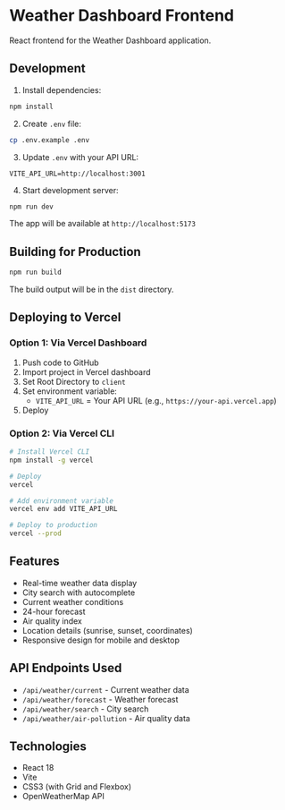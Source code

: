 # Weather Dashboard Frontend

React frontend for the Weather Dashboard application.

## Development

1. Install dependencies:
```bash
npm install
```

2. Create `.env` file:
```bash
cp .env.example .env
```

3. Update `.env` with your API URL:
```
VITE_API_URL=http://localhost:3001
```

4. Start development server:
```bash
npm run dev
```

The app will be available at `http://localhost:5173`

## Building for Production

```bash
npm run build
```

The build output will be in the `dist` directory.

## Deploying to Vercel

### Option 1: Via Vercel Dashboard

1. Push code to GitHub
2. Import project in Vercel dashboard
3. Set Root Directory to `client`
4. Set environment variable:
   - `VITE_API_URL` = Your API URL (e.g., `https://your-api.vercel.app`)
5. Deploy

### Option 2: Via Vercel CLI

```bash
# Install Vercel CLI
npm install -g vercel

# Deploy
vercel

# Add environment variable
vercel env add VITE_API_URL

# Deploy to production
vercel --prod
```

## Features

- Real-time weather data display
- City search with autocomplete
- Current weather conditions
- 24-hour forecast
- Air quality index
- Location details (sunrise, sunset, coordinates)
- Responsive design for mobile and desktop

## API Endpoints Used

- `/api/weather/current` - Current weather data
- `/api/weather/forecast` - Weather forecast
- `/api/weather/search` - City search
- `/api/weather/air-pollution` - Air quality data

## Technologies

- React 18
- Vite
- CSS3 (with Grid and Flexbox)
- OpenWeatherMap API
